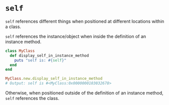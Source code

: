 # `self`
`self` references different things when positioned at different locations within a class.

`self` references the instance/object when inside the definition of an instance method.

```ruby
class MyClass
  def display_self_in_instance_method
    puts "self is: #{self}"
  end
end

MyClass.new.display_self_in_instance_method
# Output: self is #<MyClass:0x0000000103032678>
```

Otherwise, when positioned outside of the definition of an instance method, `self` references the class.
